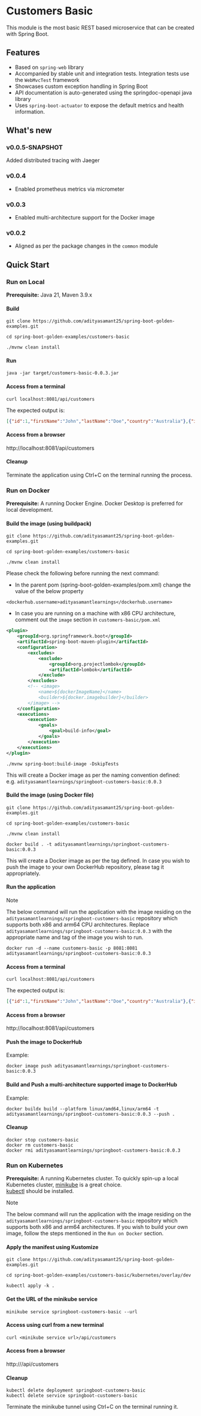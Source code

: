 # Customers Basic

This module is the most basic REST based microservice that can be created with Spring Boot. 

## Features
* Based on `spring-web` library
* Accompanied by stable unit and integration tests. Integration tests use the `WebMvcTest` framework
* Showcases custom exception handling in Spring Boot 
* API documentation is auto-generated using the springdoc-openapi java library 
* Uses `spring-boot-actuator` to expose the default metrics and health information.

## What's new
### v0.0.5-SNAPSHOT
Added distributed tracing with Jaeger

### v0.0.4
* Enabled prometheus metrics via micrometer

### v0.0.3
* Enabled multi-architecture support for the Docker image

### v0.0.2
* Aligned as per the package changes in the `common` module

## Quick Start

### Run on Local
**Prerequisite:** Java 21, Maven 3.9.x

#### Build
```
git clone https://github.com/adityasamant25/spring-boot-golden-examples.git
```
```
cd spring-boot-golden-examples/customers-basic
```
```
./mvnw clean install
```

#### Run
```
java -jar target/customers-basic-0.0.3.jar
```

#### Access from a terminal
```
curl localhost:8081/api/customers
```

The expected output is:
```json
[{"id":1,"firstName":"John","lastName":"Doe","country":"Australia"},{"id":2,"firstName":"Alice","lastName":"Smith","country":"USA"},{"id":3,"firstName":"Bob","lastName":"Stevens","country":"England"}]
```

#### Access from a browser
http://localhost:8081/api/customers

#### Cleanup
Terminate the application using Ctrl+C on the terminal running the process.


### Run on Docker
**Prerequisite:** A running Docker Engine. Docker Desktop is preferred for local development.
#### Build the image (using buildpack)
```
git clone https://github.com/adityasamant25/spring-boot-golden-examples.git
```
```
cd spring-boot-golden-examples/customers-basic
```
```
./mvnw clean install
```

Please check the following before running the next command:
* In the parent pom (spring-boot-golden-examples/pom.xml) change the value of the below property
```
<dockerhub.username>adityasamantlearnings</dockerhub.username>
```

* In case you are running on a machine with x86 CPU architecture, comment out the `image` section in `customers-basic/pom.xml`
```xml
<plugin>
    <groupId>org.springframework.boot</groupId>
    <artifactId>spring-boot-maven-plugin</artifactId>
    <configuration>
        <excludes>
            <exclude>
                <groupId>org.projectlombok</groupId>
                <artifactId>lombok</artifactId>
            </exclude>
        </excludes>
        <!-- <image>
            <name>${dockerImageName}</name>
            <builder>${docker.imagebuilder}</builder>
        </image> -->
    </configuration>
    <executions>
        <execution>
            <goals>
                <goal>build-info</goal>
            </goals>
        </execution>
    </executions>
</plugin>
```

```
./mvnw spring-boot:build-image -DskipTests
```

This will create a Docker image as per the naming convention defined:  
e.g. `adityasamantlearnings/springboot-customers-basic:0.0.3`

#### Build the image (using Docker file)
```
git clone https://github.com/adityasamant25/spring-boot-golden-examples.git
```
```
cd spring-boot-golden-examples/customers-basic
```
```
./mvnw clean install
```

```
docker build . -t adityasamantlearnings/springboot-customers-basic:0.0.3
```

This will create a Docker image as per the tag defined. In case you wish to push the image to your own DockerHub repository, 
please tag it appropriately.

#### Run the application
> [!NOTE] 
> The below command will run the application with the image residing on the `adityasamantlearnings/springboot-customers-basic` repository which supports both x86 and arm64 CPU architectures.
Replace `adityasamantlearnings/springboot-customers-basic:0.0.3` with the appropriate name and tag of the image you wish to run.
```
docker run -d --name customers-basic -p 8081:8081 adityasamantlearnings/springboot-customers-basic:0.0.3
```

#### Access from a terminal
```
curl localhost:8081/api/customers
```

The expected output is:
```json
[{"id":1,"firstName":"John","lastName":"Doe","country":"Australia"},{"id":2,"firstName":"Alice","lastName":"Smith","country":"USA"},{"id":3,"firstName":"Bob","lastName":"Stevens","country":"England"}]
```

#### Access from a browser
http://localhost:8081/api/customers

#### Push the image to DockerHub
Example:
```
docker image push adityasamantlearnings/springboot-customers-basic:0.0.3
```

#### Build and Push a multi-architecture supported image to DockerHub
Example:
```
docker buildx build --platform linux/amd64,linux/arm64 -t adityasamantlearnings/springboot-customers-basic:0.0.3 --push .
```


#### Cleanup
```
docker stop customers-basic
docker rm customers-basic
docker rmi adityasamantlearnings/springboot-customers-basic:0.0.3
```

### Run on Kubernetes
**Prerequisite:** A running Kubernetes cluster. To quickly spin-up a local Kubernetes cluster, [minikube](https://minikube.sigs.k8s.io/docs/start/) is a great choice.  
[kubectl](https://kubernetes.io/docs/tasks/tools/#kubectl) should be installed.

> [!NOTE]
> The below command will run the application with the image residing on the `adityasamantlearnings/springboot-customers-basic` repository which supports both x86 and arm64 architectures.
> If you wish to build your own image, follow the steps mentioned in the `Run on Docker` section.

#### Apply the manifest using Kustomize
```
git clone https://github.com/adityasamant25/spring-boot-golden-examples.git
```
```
cd spring-boot-golden-examples/customers-basic/kubernetes/overlay/dev
```
```
kubectl apply -k .
```

#### Get the URL of the minikube service
```
minikube service springboot-customers-basic --url
```

#### Access using curl from a new terminal
```
curl <minikube service url>/api/customers
```

#### Access from a browser
http://<minikube service url>/api/customers

#### Cleanup
```
kubectl delete deployment springboot-customers-basic
kubectl delete service springboot-customers-basic
```

Terminate the minikube tunnel using Ctrl+C on the terminal running it.


